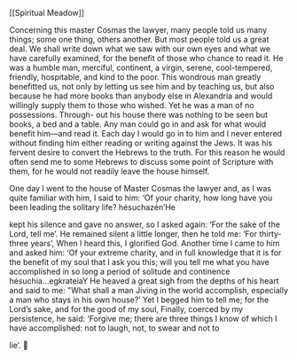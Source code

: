 [[Spiritual Meadow]]
 
Concerning this master Cosmas the lawyer, many people told us many things; some one thing, others another. But most people told us a great deal. We shall write down what we saw with our own eyes and what we have carefully examined, for the benefit of those who chance to read it. He was a humble man, merciful, continent, a virgin, serene, cool-tempered, friendly, hospitable, and kind to the poor. This wondrous man greatly benefitted us, not only by letting us see him and by teaching us, but also because he had more books than anybody else in Alexandria and would willingly supply them to those who wished. Yet he was a man of no possessions. Through- out his house there was nothing to be seen but books, a bed and a table. Any man could go in and ask for what would benefit him—and read it. Each day I would go in to him and I never entered without finding him either reading or writing against the Jews. It was his fervent desire to convert the Hebrews to the truth. For this reason he would often send me to some Hebrews to discuss some point of Scripture with them, for he would not readily leave the house himself.  
 
One day I went to the house of Master Cosmas the lawyer and, as I was quite familiar with him, I said to him: ‘Of your charity, how long have you been leading the solitary life? hésuchazén’He  
 
kept his silence and gave no answer, so I asked again: ‘For the sake of the Lord, tell me’. He remained silent a little longer, then he told me: ‘For thirty-three years’, When I heard this, I glorified God. Another time I came to him and asked him: ‘Of your extreme charity, and in full knowledge that it is for the benefit of my soul that I ask you this; will you tell me what you have accomplished in so long a period of solitude and continence hésuchia...egkrateiaY He heaved a great sigh from the depths of his heart and said to me: "What shall a man Jiving in the world accomplish, especially a man who stays in his own house?’ Yet I begged him to tell me; for the Lord’s sake, and for the good of my soul, Finally, coerced by my persistence, he said: ‘Forgive me; there are three things I know of which I have accomplished: not to laugh, not, to swear and not to  
 
lie’.  
